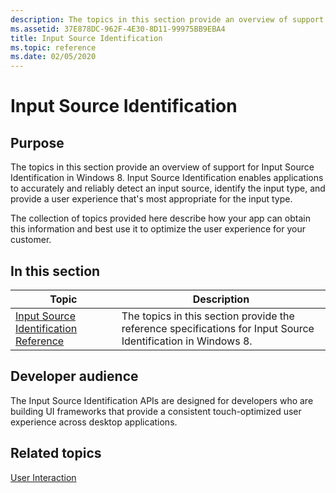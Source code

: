 ```yaml
---
description: The topics in this section provide an overview of support for Input Source Identification in Windows 8.
ms.assetid: 37E878DC-962F-4E30-8D11-99975BB9EBA4
title: Input Source Identification
ms.topic: reference
ms.date: 02/05/2020
---
```


# Input Source Identification

## Purpose

The topics in this section provide an overview of support for Input Source Identification in Windows 8. Input Source Identification enables applications to accurately and reliably detect an input source, identify the input type, and provide a user experience that's most appropriate for the input type.

The collection of topics provided here describe how your app can obtain this information and best use it to optimize the user experience for your customer.

## In this section

| Topic | Description |
|---|---|
| [Input Source Identification Reference](input-source-identification-reference.md)<br/> | The topics in this section provide the reference specifications for Input Source Identification in Windows 8.<br/> |

## Developer audience

The Input Source Identification APIs are designed for developers who are building UI frameworks that provide a consistent touch-optimized user experience across desktop applications.

## Related topics

[User Interaction](../user-interaction.md)
